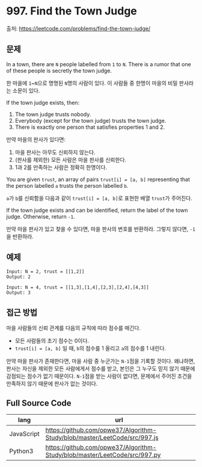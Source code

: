 # 997. Find the Town Judge
출처: https://leetcode.com/problems/find-the-town-judge/

## 문제

In a town, there are  `N`  people labelled from `1`  to  `N`. There is a rumor that one of these people is secretly the town judge.

한 마을에 `1`~`N`으로 명명된 `N`명의 사람이 있다. 이 사람들 중 한명이 마을의 비밀 판사라는 소문이 있다.

If the town judge exists, then:

1.  The town judge trusts nobody.
2.  Everybody (except for the town judge) trusts the town judge.
3.  There is exactly one person that satisfies properties 1 and 2.

만약 마을의 판사가 있다면:
1. 마을 판사는 아무도 신뢰하지 않는다.
2. (판사를 제외한) 모든 사람은 마을 판사를 신뢰한다.
3. 1과 2를 만족하는 사람은 정확히 한명이다. 

You are given  `trust`, an array of pairs  `trust[i] = [a, b]`  representing that the person labelled  `a`  trusts the person labelled  `b`.

`a`가 `b`를 신뢰함을 다음과 같이 `trust[i] = [a, b]`로 표현한 배열 `trust`가 주어진다.

If the town judge exists and can be identified, return the label of the town judge. Otherwise, return  `-1`.

만약 마을 판사가 있고 찾을 수 있다면, 마을 판사의 번호를 반환하라. 그렇지 않다면, `-1`을 반환하라.

## 예제

```
Input: N = 2, trust = [[1,2]]
Output: 2
```
```
Input: N = 4, trust = [[1,3],[1,4],[2,3],[2,4],[4,3]]
Output: 3
```
## 접근 방법

마을 사람들의 신뢰 관계를 다음의 규칙에 따라 점수를 매긴다.
- 모든 사람들의 초기 점수는 0이다.
- `trust[i] = [a, b]` 일 때, `b`의 점수를 1 올리고 `a`의 점수를 1 내린다.

만약 마을 판사가 존재한다면, 마을 사람 중 누군가는 `N-1`점을 기록할 것이다. 왜냐하면, 판사는 자신을 제외한 모든 사람에게서 점수를 받고, 본인은 그 누구도 믿지 않기 때문에 감점되는 점수가 없기 때문이다. `N-1`점을 받는 사람이 없다면, 문제에서 주어진 조건을 만족하지 않기 때문에 판사가 없는 것이다.

## Full Source Code
|lang|url|
|-|-|
|JavaScript|https://github.com/opwe37/Algorithm-Study/blob/master/LeetCode/src/997.js|
|Python3|https://github.com/opwe37/Algorithm-Study/blob/master/LeetCode/src/997.py|

